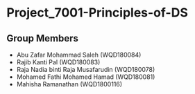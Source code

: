 # Project_7001-Principles-of-DS

## Group Members
* Abu Zafar Mohammad Saleh (WQD180084)
* Rajib Kanti Pal (WQD180083)
* Raja Nadia binti Raja Musafarudin (WQD180078)
* Mohamed Fathi Mohamed Hamad  (WQD180081)
* Mahisha Ramanathan (WQD1800116)
